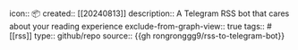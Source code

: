 icon:: 📦
created::  [[20240813]]
description:: A Telegram RSS bot that cares about your reading experience
exclude-from-graph-view:: true
tags:: #[[rss]]
type:: github/repo
source:: {{gh rongronggg9/rss-to-telegram-bot}}
